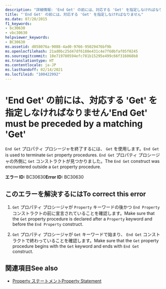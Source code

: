 ```yaml
---
description: "詳細情報: 'End Get' の前には、対応する 'Get' を指定しなければなりません"
title: "'End Get' の前には、対応する 'Get' を指定しなければなりません"
ms.date: 07/20/2015
f1_keywords:
- bc30630
- vbc30630
helpviewer_keywords:
- BC30630
ms.assetid: d858076a-9088-4ad0-9766-95029476bf9b
ms.openlocfilehash: 21ad0bc25d47df6180e431c4e7f60bfaf05f0245
ms.sourcegitcommit: 10e719780594efc781b15295e499c66f316068b8
ms.translationtype: HT
ms.contentlocale: ja-JP
ms.lasthandoff: 02/14/2021
ms.locfileid: "100422992"
---
```

# <a name="end-get-must-be-preceded-by-a-matching-get"></a><span data-ttu-id="13730-103">'End Get' の前には、対応する 'Get' を指定しなければなりません</span><span class="sxs-lookup"><span data-stu-id="13730-103">'End Get' must be preceded by a matching 'Get'</span></span>

<span data-ttu-id="13730-104">`End Get` プロパティ プロシージャを終了するには、 `Get` を使用します。</span><span class="sxs-lookup"><span data-stu-id="13730-104">`End Get` is used to terminate `Get` property procedures.</span></span> <span data-ttu-id="13730-105">`End Get` プロパティ プロシージャの外側に `Get` コンストラクトが見つかりました。</span><span class="sxs-lookup"><span data-stu-id="13730-105">The `End Get` construct was encountered outside a `Get` property procedure.</span></span>  
  
 <span data-ttu-id="13730-106">**エラー ID:** BC30630</span><span class="sxs-lookup"><span data-stu-id="13730-106">**Error ID:** BC30630</span></span>  
  
## <a name="to-correct-this-error"></a><span data-ttu-id="13730-107">このエラーを解決するには</span><span class="sxs-lookup"><span data-stu-id="13730-107">To correct this error</span></span>  
  
1. <span data-ttu-id="13730-108">`Get` プロパティ プロシージャが `Property` キーワードの後かつ `End Property` コンストラクトの前に宣言されていることを確認します。</span><span class="sxs-lookup"><span data-stu-id="13730-108">Make sure that the `Get` property procedure is declared after a `Property` keyword and before the `End Property` construct.</span></span>  
  
2. <span data-ttu-id="13730-109">`Get` プロパティ プロシージャが `Get` キーワードで始まり、 `End Get` コンストラクトで終わっていることを確認します。</span><span class="sxs-lookup"><span data-stu-id="13730-109">Make sure that the `Get` property procedure begins with the `Get` keyword and ends with `End Get` construct.</span></span>  
  
## <a name="see-also"></a><span data-ttu-id="13730-110">関連項目</span><span class="sxs-lookup"><span data-stu-id="13730-110">See also</span></span>

- [<span data-ttu-id="13730-111">Property ステートメント</span><span class="sxs-lookup"><span data-stu-id="13730-111">Property Statement</span></span>](../language-reference/statements/property-statement.md)
